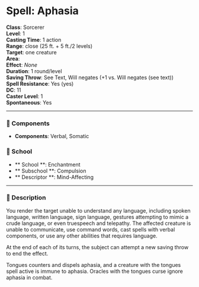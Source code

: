 
# Spell: Aphasia
**Class**: Sorcerer  
**Level**: 1  
**Casting Time**: 1 action  
**Range**: close (25 ft. + 5 ft./2 levels)  
**Target**: one creature  
**Area**:   
**Effect**: _None_  
**Duration**: 1 round/level  
**Saving Throw**: See Text, Will negates (+1 vs. Will negates (see text))  
**Spell Resistance**: Yes (yes)  
**DC**: 11  
**Caster Level**: 1  
**Spontaneous**: Yes

---

### 🔮 Components
- **Components**: Verbal, Somatic

### 🏫 School
- ** School **: Enchantment
- ** Subschool **: Compulsion
- ** Descriptor **: Mind-Affecting
---

### 📜 Description
You render the target unable to understand any language, including spoken language, written language, sign language, gestures attempting to mimic a crude language, or even truespeech and telepathy. The affected creature is unable to communicate, use command words, cast spells with verbal components, or use any other abilities that requires language.

At the end of each of its turns, the subject can attempt a new saving throw to end the effect.

Tongues counters and dispels aphasia, and a creature with the tongues spell active is immune to aphasia. Oracles with the tongues curse ignore aphasia in combat.
